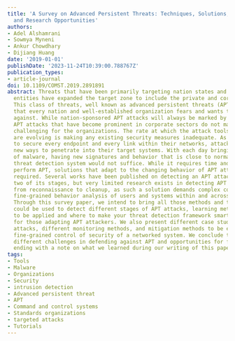 ```yaml
---
title: 'A Survey on Advanced Persistent Threats: Techniques, Solutions, Challenges,
  and Research Opportunities'
authors:
- Adel Alshamrani
- Sowmya Myneni
- Ankur Chowdhary
- Dijiang Huang
date: '2019-01-01'
publishDate: '2023-11-24T10:39:00.788767Z'
publication_types:
- article-journal
doi: 10.1109/COMST.2019.2891891
abstract: Threats that have been primarily targeting nation states and their associated
  entities have expanded the target zone to include the private and corporate sectors.
  This class of threats, well known as advanced persistent threats (APTs), are those
  that every nation and well-established organization fears and wants to protect itself
  against. While nation-sponsored APT attacks will always be marked by their sophistication,
  APT attacks that have become prominent in corporate sectors do not make it any less
  challenging for the organizations. The rate at which the attack tools and techniques
  are evolving is making any existing security measures inadequate. As defenders strive
  to secure every endpoint and every link within their networks, attackers are finding
  new ways to penetrate into their target systems. With each day bringing new forms
  of malware, having new signatures and behavior that is close to normal, a single
  threat detection system would not suffice. While it requires time and patience to
  perform APT, solutions that adapt to the changing behavior of APT attacker(s) are
  required. Several works have been published on detecting an APT attack at one or
  two of its stages, but very limited research exists in detecting APT as a whole
  from reconnaissance to cleanup, as such a solution demands complex correlation and
  fine-grained behavior analysis of users and systems within and across networks.
  Through this survey paper, we intend to bring all those methods and techniques that
  could be used to detect different stages of APT attacks, learning methods that need
  to be applied and where to make your threat detection framework smart and undecipherable
  for those adapting APT attackers. We also present different case studies of APT
  attacks, different monitoring methods, and mitigation methods to be employed for
  fine-grained control of security of a networked system. We conclude this paper with
  different challenges in defending against APT and opportunities for further research,
  ending with a note on what we learned during our writing of this paper.
tags:
- Tools
- Malware
- Organizations
- Security
- intrusion detection
- Advanced persistent threat
- APT
- Command and control systems
- Standards organizations
- targeted attacks
- Tutorials
---
```

